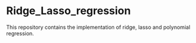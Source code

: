 # Ridge_Lasso_regression
This repository contains the implementation of ridge, lasso and polynomial regression.

